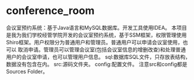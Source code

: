 # conference_room
会议室预约系统：基于Java语言和MySQL数据库。开发工具使用IDEA。
本项目是我为我们学校经管学院开发的会议室预约系统，基于SSM框架，权限管理使用Shiro框架。用户权限分为普通用户和管理员。普通用户可以申请会议室使用，也可以
取消申请。管理员可以管理会议室(包括会议室信息的增删改查)和处理普通用户的会议室申请，也可以管理用户信息。
sql:数据库SQL文件，只存放表结构，数据没有包含在内。
src:源码文件夹。
config:配置文件。
注意src和config都是Sources Folder。
